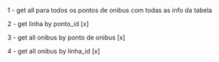 1 - get all para todos os pontos de onibus com todas as info da tabela

2 - get linha by ponto_id [x]

3 - get all onibus by ponto de onibus [x]

4 - get all onibus by linha_id [x]
